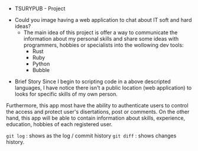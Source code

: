 * TSURYPUB - Project
- Could you image having a web application to chat about IT soft and hard ideas?
  - The main idea of this project is offer a way to communicate the information about my personal skills and share some ideas with programmers, hobbies or specialists into the wollowing dev tools:
    - Rust
    - Ruby
    - Python
    - Bubble

* Brief Story
Since I begin to scripting code in a above descripted languages, I have notice there isn't a public location (web application) to looks for specific skills of my own person. 

Furthermore, this app most have the ability to authenticate users to control the access and protect user's disertations, post or comments.
On the other hand, this app will be able to contain information about skills, experience, education, hobbies of each registered user.

`git log` : shows as the log / commit history
`git diff` <file>: shows changes history.